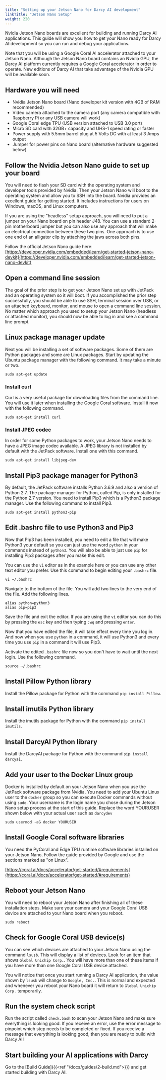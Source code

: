 ```yaml
---
title: "Setting up your Jetson Nano for Darcy AI development"
linkTitle: "Jetson Nano Setup"
weight: 220
---
```

Nvidia Jetson Nano boards are excellent for building and running Darcy AI applications. This guide
will show you how to get your Nano ready for Darcy AI development so you can run and debug your
applications.

Note that you will be using a Google Coral AI accelerator attached to your Jetson Nano. Although the
Jetson Nano board contains an Nvidia GPU, the Darcy AI platform currently requires a Google Coral
accelerator in order to operate. New editions of Darcy AI that take advantage of the Nvidia GPU will
be available soon.

## Hardware you will need

- Nvidia Jetson Nano board (Nano developer kit version with 4GB of RAM recommended)
- Video camera attached to the camera port (any camera compatible with Raspberry Pi or any USB
  camera will work)
- Google Coral edge TPU (USB version attached to USB 3.0 port)
- Micro SD card with 32GB+ capacity and UHS-1 speed rating or faster
- Power supply with 5.5mm barrel plug at 5 Volts DC with at least 3 Amps output
- Jumper for power pins on Nano board (alternative hardware suggested below)

## Follow the Nvidia Jetson Nano guide to set up your board

You will need to flash your SD card with the operating system and developer tools provided by
Nvidia. Then your Jetson Nano will boot to the operating system and allow you to SSH into the board.
Nvidia provides an excellent guide for getting started. It includes instructions for users on
Windows, macOS, and Linux computers.

If you are using the "headless" setup approach, you will need to put a jumper on your Nano board on
pin header J48. You can use a standard 2-pin motherboard jumper but you can also use any approach
that will make an electrical connection between these two pins. One approach is to use one end of an
alligator clip by attaching the jaws across both pins.

Follow the official Jetson Nano guide here:
[https://developer.nvidia.com/embedded/learn/get-started-jetson-nano-devkit](https://developer.nvidia.com/embedded/learn/get-started-jetson-nano-devkit)

## Open a command line session

The goal of the prior step is to get your Jetson Nano set up with JetPack and an operating system so
it will boot. If you accomplished the prior step successfully, you should be able to use SSH,
terminal session over USB, or an attached keyboard, monitor, and mouse to open a command line
session. No matter which approach you used to setup your Jetson Nano (headless or attached monitor),
you should now be able to log in and see a command line prompt.

## Linux package manager update

Next you will be installing a set of software packages. Some of them are Python packages and some
are Linux packages. Start by updating the Ubuntu package manager with the following command. It may
take a minute or two.

```shell
sudo apt-get update
```

### Install curl

Curl is a very useful package for downloading files from the command line. You will use it later
when installing the Google Coral software. Install it now with the following command.

```shell
sudo apt-get install curl
```

### Install JPEG codec

In order for some Python packages to work, your Jetson Nano needs to have a JPEG image codec
available. A JPEG library is not installed by default with the JetPack software. Install one with
this command.

```shell
sudo apt-get install libjpeg-dev
```

## Install Pip3 package manager for Python3

By default, the JetPack software installs Python 3.6.9 and also a version of Python 2.7. The package
manager for Python, called Pip, is only installed for the Python 2.7 version. You need to install
Pip3 which is a Python3 package manager. Use the following command to install Pip3.

```shell
sudo apt-get install python3-pip
```

## Edit .bashrc file to use Python3 and Pip3

Now that Pip3 has been installed, you need to edit a file that will make Python3 your default so you
can just use the word `python` in your commands instead of `python3`. You will also be able to just
use `pip` for installing Pip3 packages after you make this edit.

You can use the `vi` editor as in the example here or you can use any other text editor you prefer.
Use this command to begin editing your `.bashrc` file.

```shell
vi ~/.bashrc
```

Navigate to the bottom of the file. You will add two lines to the very end of the file. Add the
following lines.

```shell
alias python=python3
alias pip=pip3
```

Save the file and exit the editor. If you are using the `vi` editor you can do this by pressing
the `esc` key and then typing `:wq` and pressing `enter`.

Now that you have edited the file, it will take effect every time you log in. And now when you
use `python` in a command, it will use Python3 and every time you use `pip` in a command it will use
Pip3.

Activate the edited `.bashrc` file now so you don't have to wait until the next login. Use the
following command.

```shell
source ~/.bashrc
```

## Install Pillow Python library

Install the Pillow package for Python with the command `pip install Pillow`.

## Install imutils Python library

Install the imutils package for Python with the command `pip install imutils`.

## Install DarcyAI Python library

Install the DarcyAI package for Python with the command `pip install darcyai`.

## Add your user to the Docker Linux group

Docker is installed by default on your Jetson Nano when you use the JetPack software package from
Nvidia. You need to add your Ubuntu Linux user to the `docker` group so you can execute Docker
commands without using `sudo`. Your username is the login name you chose during the Jetson Nano
setup process at the start of this guide. Replace the word YOURUSER shown below with your actual
user such as `darcydev`

```shell
sudo usermod -aG docker YOURUSER
```

## Install Google Coral software libraries

You need the PyCoral and Edge TPU runtime software libraries installed on your Jetson Nano. Follow
the guide provided by Google and use the sections marked as "on Linux".

[https://coral.ai/docs/accelerator/get-started/#requirements](https://coral.ai/docs/accelerator/get-started/#requirements)

## Reboot your Jetson Nano

You will need to reboot your Jetson Nano after finishing all of these installation steps. Make sure
your camera and your Google Coral USB device are attached to your Nano board when you reboot.

```shell
sudo reboot
```

## Check for Google Coral USB device(s)

You can see which devices are attached to your Jetson Nano using the command `lsusb`. This will
display a list of devices. Look for an item that shows `Global Unichip Corp.`. You will have more
than one of these items if you have more than one Google Coral USB device attached.

You will notice that once you start running a Darcy AI application, the value shown by `lsusb` will
change to `Google, Inc.`. This is normal and expected and whenever you reboot your Nano board it
will return to `Global Unichip Corp.` temporarily.

## Run the system check script

Run the script called `check.bash` to scan your Jetson Nano and make sure everything is looking
good. If you receive an error, use the error message to pinpoint which step needs to be completed or
fixed. If you receive a message that everything is looking good, then you are ready to build with
Darcy AI!

## Start building your AI applications with Darcy

Go to the [Build Guide]({{<ref "/docs/guides/2-build.md">}}) and get started building with Darcy AI.
